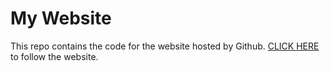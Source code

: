 # My Website 

This repo contains the code for the website hosted by Github. [CLICK HERE](https://pravin-gayal.github.io/) to follow the website.


